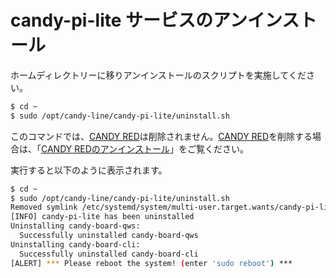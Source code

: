 <!-- toc -->

# candy-pi-lite サービスのアンインストール

ホームディレクトリーに移りアンインストールのスクリプトを実施してください。
```bash
$ cd ~
$ sudo /opt/candy-line/candy-pi-lite/uninstall.sh
```
このコマンドでは、[CANDY RED](https://github.com/CANDY-LINE/candy-red)は削除されません。[CANDY RED](https://github.com/CANDY-LINE/candy-red)を削除する場合は、「[CANDY REDのアンインストール](candy-red.md)」をご覧ください。

実行すると以下のように表示されます。
```bash
$ cd ~
$ sudo /opt/candy-line/candy-pi-lite/uninstall.sh
Removed symlink /etc/systemd/system/multi-user.target.wants/candy-pi-lite.service.
[INFO] candy-pi-lite has been uninstalled
Uninstalling candy-board-qws:
  Successfully uninstalled candy-board-qws
Uninstalling candy-board-cli:
  Successfully uninstalled candy-board-cli
[ALERT] *** Please reboot the system! (enter 'sudo reboot') ***
```
